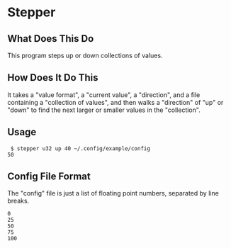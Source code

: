 # Stepper

## What Does This Do

This program steps up or down collections of values.

## How Does It Do This

It takes a "value format", a "current value", a "direction", and a file containing a "collection of values",
and then walks a "direction" of "up" or "down" to find the next larger or smaller values in the "collection".

## Usage

```
 $ stepper u32 up 40 ~/.config/example/config
50
```

## Config File Format

The "config" file is just a list of floating point numbers, separated by line breaks.

```
0
25
50
75
100
```
